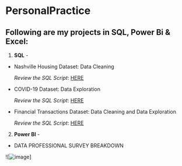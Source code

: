 # PersonalPractice
## Following are my projects in SQL, Power Bi & Excel:
1. **SQL** -

  - Nashville Housing Dataset: Data Cleaning
  
     _Review the SQL Script_: [HERE](https://github.com/Ngatran19/PersonalPractice/blob/main/Data%20Cleasing.sql)


  - COVID-19 Dataset: Data Exploration
  
     _Review the SQL Script_: [HERE](https://github.com/Ngatran19/PersonalPractice/blob/main/Data%20Exploration.sql)


  - Financial Transactions Dataset: Data Cleaning and Data Exploration

    _Review the SQL Script_: [HERE](https://github.com/Ngatran19/PersonalPractice/blob/main/Financial_transaction.sql)


2. **Power BI** -

  * DATA PROFESSIONAL SURVEY BREAKDOWN
   
   ![![image](https://github.com/Ngatran19/PersonalPractice/assets/137743876/612c1a4a-25b9-407a-b630-cd360ffe6592)]

